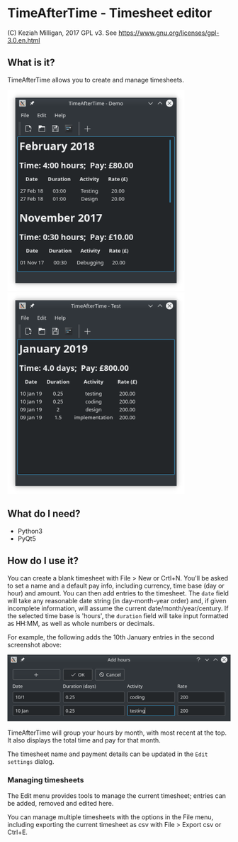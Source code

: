 # TimeAfterTime - Timesheet editor

(C) Keziah Milligan, 2017
GPL v3. See https://www.gnu.org/licenses/gpl-3.0.en.html

## What is it?
TimeAfterTime allows you to create and manage timesheets. 

<img src="screenshots/timesheet5.png" alt="Timesheet (hours)" width="400"/> <img src="screenshots/timesheet6.png" alt="Timesheet (days)" width="400"/>


## What do I need?
* Python3
* PyQt5


## How do I use it?
You can create a blank timesheet with File > New or Crtl+N. 
You'll be asked to set a name and a default pay info, including 
currency, time base (day or hour) and amount. 
You can then add entries to the timesheet. The `date` field will
take any reasonable date string (in day-month-year order) and, 
if given incomplete information, will assume the current 
date/month/year/century. 
If the selected time base is 'hours', the `duration` field will take
input formatted as HH:MM, as well as whole numbers or decimals.

For example, the following adds the 10th January entries in the second screenshot above:

![Add hours](screenshots/add_hours2.png)

TimeAfterTime will group your hours by month, with most recent at the 
top. It also displays the total time and pay for that month.

The timesheet name and payment details can be updated in the `Edit settings` 
dialog.

### Managing timesheets

The Edit menu provides tools to manage the current timesheet; entries
can be added, removed and edited here.

You can manage multiple timesheets with the options in the File menu, 
including  exporting the current timesheet as csv with File > Export csv 
or Ctrl+E.


